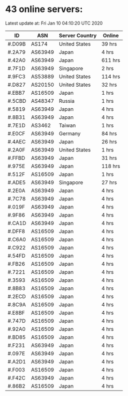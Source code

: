 # 43 online servers:

Latest update at: Fri Jan 10 04:10:20 UTC 2020

| ID | ASN | Server Country | Online |
| -- | --- | -------------- | ------ |
| #.D09B | AS174 | United States | 39 hrs |
| #.2A79 | AS63949 | Japan | 4 hrs |
| #.42A0 | AS63949 | Japan | 611 hrs |
| #.7F1D | AS63949 | Singapore | 2 hrs |
| #.9FC3 | AS53889 | United States | 114 hrs |
| #.D827 | AS20150 | United States | 32 hrs |
| #.EBB7 | AS16509 | Japan | 1 hrs |
| #.5CBD | AS48347 | Russia | 1 hrs |
| #.5819 | AS63949 | Japan | 4 hrs |
| #.8B31 | AS63949 | Japan | 4 hrs |
| #.7E1D | AS3462 | Taiwan | 1 hrs |
| #.E0CF | AS63949 | Germany | 84 hrs |
| #.4AEC | AS63949 | Japan | 26 hrs |
| #.2A0F | AS63949 | United States | 1 hrs |
| #.FFBD | AS63949 | Japan | 31 hrs |
| #.975E | AS63949 | Japan | 118 hrs |
| #.512F | AS16509 | Japan | 1 hrs |
| #.ADE5 | AS63949 | Singapore | 27 hrs |
| #.2E0A | AS63949 | Japan | 4 hrs |
| #.7C78 | AS63949 | Japan | 4 hrs |
| #.019F | AS63949 | Japan | 4 hrs |
| #.9F86 | AS63949 | Japan | 4 hrs |
| #.CA1D | AS63949 | Japan | 4 hrs |
| #.DFF8 | AS16509 | Japan | 4 hrs |
| #.C6A0 | AS16509 | Japan | 4 hrs |
| #.C922 | AS16509 | Japan | 4 hrs |
| #.54FD | AS16509 | Japan | 4 hrs |
| #.FB26 | AS16509 | Japan | 4 hrs |
| #.7221 | AS16509 | Japan | 4 hrs |
| #.3593 | AS16509 | Japan | 4 hrs |
| #.8B83 | AS16509 | Japan | 4 hrs |
| #.2ECD | AS16509 | Japan | 4 hrs |
| #.8C9A | AS16509 | Japan | 4 hrs |
| #.E8BF | AS16509 | Japan | 4 hrs |
| #.747D | AS16509 | Japan | 4 hrs |
| #.92A0 | AS16509 | Japan | 4 hrs |
| #.BD85 | AS16509 | Japan | 4 hrs |
| #.F231 | AS63949 | Japan | 4 hrs |
| #.097E | AS63949 | Japan | 4 hrs |
| #.A2D1 | AS63949 | Japan | 4 hrs |
| #.F003 | AS16509 | Japan | 4 hrs |
| #.F42C | AS63949 | Japan | 4 hrs |
| #.86B2 | AS16509 | Japan | 4 hrs |


